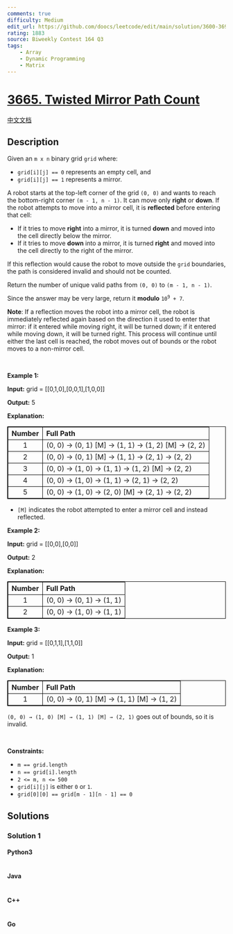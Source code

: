 ```yaml
---
comments: true
difficulty: Medium
edit_url: https://github.com/doocs/leetcode/edit/main/solution/3600-3699/3665.Twisted%20Mirror%20Path%20Count/README_EN.md
rating: 1883
source: Biweekly Contest 164 Q3
tags:
    - Array
    - Dynamic Programming
    - Matrix
---
```


<!-- problem:start -->

# [3665. Twisted Mirror Path Count](https://leetcode.com/problems/twisted-mirror-path-count)

[中文文档](/solution/3600-3699/3665.Twisted%20Mirror%20Path%20Count/README.md)

## Description

<!-- description:start -->

<p>Given an <code>m x n</code> binary grid <code>grid</code> where:</p>

<ul>
	<li><code>grid[i][j] == 0</code> represents an empty cell, and</li>
	<li><code>grid[i][j] == 1</code> represents a mirror.</li>
</ul>

<p>A robot starts at the top-left corner of the grid <code>(0, 0)</code> and wants to reach the bottom-right corner <code>(m - 1, n - 1)</code>. It can move only <strong>right</strong> or <strong>down</strong>. If the robot attempts to move into a mirror cell, it is <strong>reflected</strong> before entering that cell:</p>

<ul>
	<li>If it tries to move <strong>right</strong> into a mirror, it is turned <strong>down</strong> and moved into the cell directly below the mirror.</li>
	<li>If it tries to move <strong>down</strong> into a mirror, it is turned <strong>right</strong> and moved into the cell directly to the right of the mirror.</li>
</ul>

<p>If this reflection would cause the robot to move outside the <code>grid</code> boundaries, the path is considered invalid and should not be counted.</p>

<p>Return the number of unique valid paths from <code>(0, 0)</code> to <code>(m - 1, n - 1)</code>.</p>

<p>Since the answer may be very large, return it <strong>modulo</strong> <code>10<sup>9</sup> + 7</code>.</p>

<p><strong>Note</strong>: If a reflection moves the robot into a mirror cell, the robot is immediately reflected again based on the direction it used to enter that mirror: if it entered while moving right, it will be turned down; if it entered while moving down, it will be turned right. This process will continue until either the last cell is reached, the robot moves out of bounds or the robot moves to a non-mirror cell.</p>

<p>&nbsp;</p>
<p><strong class="example">Example 1:</strong></p>

<div class="example-block">
<p><strong>Input:</strong> <span class="example-io">grid = [[0,1,0],[0,0,1],[1,0,0]]</span></p>

<p><strong>Output:</strong> <span class="example-io">5</span></p>

<p><strong>Explanation:</strong></p>

<table style="border: 1px solid black;">
	<thead>
		<tr>
			<th align="center" style="border: 1px solid black;">Number</th>
			<th align="left" style="border: 1px solid black;">Full Path</th>
		</tr>
	</thead>
	<tbody>
		<tr>
			<td align="center" style="border: 1px solid black;">1</td>
			<td align="left" style="border: 1px solid black;">(0, 0) &rarr; (0, 1) [M] &rarr; (1, 1) &rarr; (1, 2) [M] &rarr; (2, 2)</td>
		</tr>
		<tr>
			<td align="center" style="border: 1px solid black;">2</td>
			<td align="left" style="border: 1px solid black;">(0, 0) &rarr; (0, 1) [M] &rarr; (1, 1) &rarr; (2, 1) &rarr; (2, 2)</td>
		</tr>
		<tr>
			<td align="center" style="border: 1px solid black;">3</td>
			<td align="left" style="border: 1px solid black;">(0, 0) &rarr; (1, 0) &rarr; (1, 1) &rarr; (1, 2) [M] &rarr; (2, 2)</td>
		</tr>
		<tr>
			<td align="center" style="border: 1px solid black;">4</td>
			<td align="left" style="border: 1px solid black;">(0, 0) &rarr; (1, 0) &rarr; (1, 1) &rarr; (2, 1) &rarr; (2, 2)</td>
		</tr>
		<tr>
			<td align="center" style="border: 1px solid black;">5</td>
			<td align="left" style="border: 1px solid black;">(0, 0) &rarr; (1, 0) &rarr; (2, 0) [M] &rarr; (2, 1) &rarr; (2, 2)</td>
		</tr>
	</tbody>
</table>

<ul data-end="606" data-start="521">
	<li data-end="606" data-start="521">
	<p data-end="606" data-start="523"><code>[M]</code> indicates the robot attempted to enter a mirror cell and instead reflected.</p>
	</li>
</ul>
</div>

<p><strong class="example">Example 2:</strong></p>

<div class="example-block">
<p><strong>Input:</strong> <span class="example-io">grid = [[0,0],[0,0]]</span></p>

<p><strong>Output:</strong> <span class="example-io">2</span></p>

<p><strong>Explanation:</strong></p>

<table style="border: 1px solid black;">
	<thead>
		<tr>
			<th align="center" style="border: 1px solid black;">Number</th>
			<th align="left" style="border: 1px solid black;">Full Path</th>
		</tr>
	</thead>
	<tbody>
		<tr>
			<td align="center" style="border: 1px solid black;">1</td>
			<td align="left" style="border: 1px solid black;">(0, 0) &rarr; (0, 1) &rarr; (1, 1)</td>
		</tr>
		<tr>
			<td align="center" style="border: 1px solid black;">2</td>
			<td align="left" style="border: 1px solid black;">(0, 0) &rarr; (1, 0) &rarr; (1, 1)</td>
		</tr>
	</tbody>
</table>
</div>

<p><strong class="example">Example 3:</strong></p>

<div class="example-block">
<p><strong>Input:</strong> <span class="example-io">grid = </span>[[0,1,1],[1,1,0]]</p>

<p><strong>Output:</strong> 1</p>

<p><strong>Explanation:</strong></p>

<table style="border: 1px solid black;">
	<thead>
		<tr>
			<th align="center" style="border: 1px solid black;">Number</th>
			<th align="left" style="border: 1px solid black;">Full Path</th>
		</tr>
	</thead>
	<tbody>
		<tr>
			<td align="center" style="border: 1px solid black;">1</td>
			<td align="left" style="border: 1px solid black;">(0, 0) &rarr; (0, 1) [M] &rarr; (1, 1) [M] &rarr; (1, 2)</td>
		</tr>
	</tbody>
</table>
<code>(0, 0) &rarr; (1, 0) [M] &rarr; (1, 1) [M] &rarr; (2, 1)</code> goes out of bounds, so it is invalid.</div>

<p>&nbsp;</p>
<p><strong>Constraints:</strong></p>

<ul>
	<li data-end="41" data-start="21"><code data-end="39" data-start="21">m == grid.length</code></li>
	<li data-end="67" data-start="44"><code data-end="65" data-start="44">n == grid[i].length</code></li>
	<li data-end="91" data-start="70"><code data-end="89" data-start="70">2 &lt;= m, n &lt;= 500</code></li>
	<li data-end="129" data-start="94"><code data-end="106" data-start="94">grid[i][j]</code> is either <code data-end="120" data-is-only-node="" data-start="117">0</code> or <code data-end="127" data-start="124">1</code>.</li>
	<li data-end="169" data-start="132"><code data-end="167" data-start="132">grid[0][0] == grid[m - 1][n - 1] == 0</code></li>
</ul>

<!-- description:end -->

## Solutions

<!-- solution:start -->

### Solution 1

<!-- tabs:start -->

#### Python3

```python

```

#### Java

```java

```

#### C++

```cpp

```

#### Go

```go

```

<!-- tabs:end -->

<!-- solution:end -->

<!-- problem:end -->

